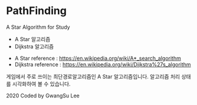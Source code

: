 ﻿# PathFinding

A Star Algorithm for Study

 + A Star 알고리즘
 + Dijkstra 알고리즘 


 * A Star reference : https://en.wikipedia.org/wiki/A*_search_algorithm
 * Dijkstra reference : https://en.wikipedia.org/wiki/Dijkstra%27s_algorithm

게임에서 주로 쓰이는 최단경로알고리즘인 A Star 알고리즘입니다. 
알고리즘 처리 상태를 시각화하여 볼 수 있습니다.

2020 Coded by GwangSu Lee









